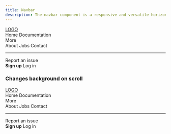 ```yaml
---
title: Navbar
description: The navbar component is a responsive and versatile horizontal navigation bar
---
```


<div style='height: 100vh'>
  <nav class="navbar" data-controller="navbar">
    <div class="navbar-brand">
      <a class="navbar-item" href="/">
        LOGO
      </a>
      <a role="button" class="navbar-burger" data-navbar-target="burger" data-action="navbar#toggleMenu">
        <span aria-hidden="true"></span>
        <span aria-hidden="true"></span>
        <span aria-hidden="true"></span>
      </a>
    </div>
    <div class="navbar-menu" data-navbar-target="menu">
      <div class="navbar-start">
        <a class="navbar-item">
          Home
        </a>
        <a class="navbar-item">
          Documentation
        </a>
        <div class="navbar-item has-dropdown is-hoverable">
          <a class="navbar-link">
            More
          </a>
          <div class="navbar-dropdown">
            <a class="navbar-item">
              About
            </a>
            <a class="navbar-item">
              Jobs
            </a>
            <a class="navbar-item">
              Contact
            </a>
            <hr class="navbar-divider">
            <a class="navbar-item">
              Report an issue
            </a>
          </div>
        </div>
      </div>
      <div class="navbar-end">
        <div class="navbar-item">
          <div class="buttons">
            <a class="button is-primary">
              <strong>Sign up</strong>
            </a>
            <a class="button is-light">
              Log in
            </a>
          </div>
        </div>
      </div>
    </div>
  </nav>

### Changes background on scroll
  <nav class="navbar" data-controller="navbar" data-navbar-scrolling-threshold-value="100">
    <div class="navbar-brand">
      <a class="navbar-item" href="/">
        LOGO
      </a>
      <a role="button" class="navbar-burger" data-navbar-target="burger" data-action="navbar#toggleMenu">
        <span aria-hidden="true"></span>
        <span aria-hidden="true"></span>
        <span aria-hidden="true"></span>
      </a>
    </div>
    <div class="navbar-menu" data-navbar-target="menu">
      <div class="navbar-start">
        <a class="navbar-item">
          Home
        </a>
        <a class="navbar-item">
          Documentation
        </a>
        <div class="navbar-item has-dropdown is-hoverable">
          <a class="navbar-link">
            More
          </a>
          <div class="navbar-dropdown">
            <a class="navbar-item">
              About
            </a>
            <a class="navbar-item">
              Jobs
            </a>
            <a class="navbar-item">
              Contact
            </a>
            <hr class="navbar-divider">
            <a class="navbar-item">
              Report an issue
            </a>
          </div>
        </div>
      </div>
      <div class="navbar-end">
        <div class="navbar-item">
          <div class="buttons">
            <a class="button is-primary">
              <strong>Sign up</strong>
            </a>
            <a class="button is-light">
              Log in
            </a>
          </div>
        </div>
      </div>
    </div>
  </nav>
</div>